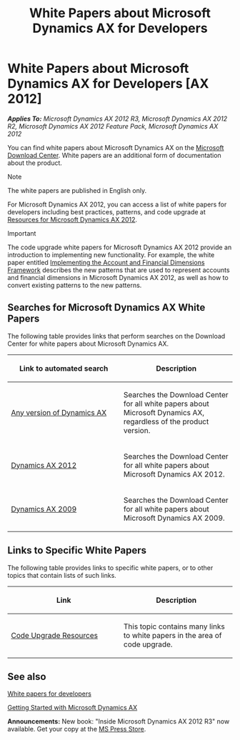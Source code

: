 ﻿---
title: White Papers about Microsoft Dynamics AX for Developers
TOCTitle: White Papers about Microsoft Dynamics AX for Developers
ms:assetid: 445e0f34-a9c9-4e5b-ba6d-c5d390fd5423
ms:mtpsurl: https://msdn.microsoft.com/en-us/library/Gg845088(v=AX.60)
ms:contentKeyID: 35242957
ms.date: 05/18/2015
mtps_version: v=AX.60
---

# White Papers about Microsoft Dynamics AX for Developers [AX 2012]


_**Applies To:** Microsoft Dynamics AX 2012 R3, Microsoft Dynamics AX 2012 R2, Microsoft Dynamics AX 2012 Feature Pack, Microsoft Dynamics AX 2012_

You can find white papers about Microsoft Dynamics AX on the [Microsoft Download Center](http://www.microsoft.com/download/). White papers are an additional form of documentation about the product.


> [!NOTE]
> <P>The white papers are published in English only.</P>



For Microsoft Dynamics AX 2012, you can access a list of white papers for developers including best practices, patterns, and code upgrade at [Resources for Microsoft Dynamics AX 2012](http://technet.microsoft.com/en-us/library/hh272882.aspx).


> [!IMPORTANT]
> <P>The code upgrade white papers for Microsoft Dynamics AX 2012 provide an introduction to implementing new functionality. For example, the white paper entitled <A href="http://technet.microsoft.com/en-us/library/hh272858.aspx">Implementing the Account and Financial Dimensions Framework</A> describes the new patterns that are used to represent accounts and financial dimensions in Microsoft Dynamics AX 2012, as well as how to convert existing patterns to the new patterns.</P>



## Searches for Microsoft Dynamics AX White Papers

The following table provides links that perform searches on the Download Center for white papers about Microsoft Dynamics AX.

<table>
<colgroup>
<col style="width: 50%" />
<col style="width: 50%" />
</colgroup>
<thead>
<tr class="header">
<th><p>Link to automated search</p></th>
<th><p>Description</p></th>
</tr>
</thead>
<tbody>
<tr class="odd">
<td><p><a href="http://www.microsoft.com/download/en/search.aspx?q=%22dynamics+ax%22+%26%26+%22white+paper%22">Any version of Dynamics AX</a></p></td>
<td><p>Searches the Download Center for all white papers about Microsoft Dynamics AX, regardless of the product version.</p></td>
</tr>
<tr class="even">
<td><p><a href="http://www.microsoft.com/download/en/search.aspx?q=%22dynamics+ax+2012%22+%26%26+%22white+paper%22">Dynamics AX 2012</a></p></td>
<td><p>Searches the Download Center for all white papers about Microsoft Dynamics AX 2012.</p></td>
</tr>
<tr class="odd">
<td><p><a href="http://www.microsoft.com/download/en/search.aspx?q=%22dynamics+ax+2009%22+%26%26+%22white+paper%22">Dynamics AX 2009</a></p></td>
<td><p>Searches the Download Center for all white papers about Microsoft Dynamics AX 2009.</p></td>
</tr>
</tbody>
</table>


## Links to Specific White Papers

The following table provides links to specific white papers, or to other topics that contain lists of such links.

<table>
<colgroup>
<col style="width: 50%" />
<col style="width: 50%" />
</colgroup>
<thead>
<tr class="header">
<th><p>Link</p></th>
<th><p>Description</p></th>
</tr>
</thead>
<tbody>
<tr class="odd">
<td><p><a href="code-upgrade-resources.md">Code Upgrade Resources</a></p></td>
<td><p>This topic contains many links to white papers in the area of code upgrade.</p></td>
</tr>
</tbody>
</table>


## See also

[White papers for developers](https://msdn.microsoft.com/en-us/library/hh272882\(v=ax.60\))

[Getting Started with Microsoft Dynamics AX](getting-started-with-microsoft-dynamics-ax.md)

  
**Announcements:** New book: "Inside Microsoft Dynamics AX 2012 R3" now available. Get your copy at the [MS Press Store](https://www.microsoftpressstore.com/store/inside-microsoft-dynamics-ax-2012-r3-9780735685109).

